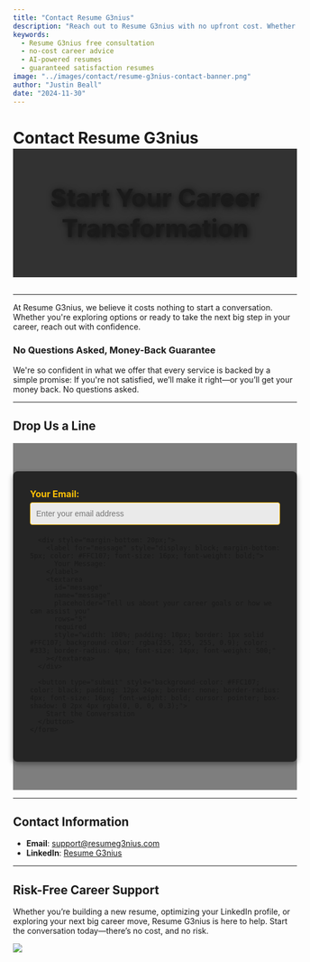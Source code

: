```yaml
---
title: "Contact Resume G3nius"
description: "Reach out to Resume G3nius with no upfront cost. Whether you're exploring options or seeking a career transformation, it costs nothing to start a conversation. Backed by a money-back guarantee."
keywords:
  - Resume G3nius free consultation
  - no-cost career advice
  - AI-powered resumes
  - guaranteed satisfaction resumes
image: "../images/contact/resume-g3nius-contact-banner.png"
author: "Justin Beall"
date: "2024-11-30"
---
```


# Contact Resume G3nius

<div style="text-align: center; background-image: url('../images/contact/resume-g3nius-contact-banner.png'); background-size: cover; background-position: center; padding: 60px 0; position: relative; top: -16px;">
  <div style="position: absolute; inset: 0; background: rgba(0, 0, 0, 0.8);"></div>
  <h2 style="font-size: 2.75rem; font-weight: 700; margin: 0; position: relative; text-shadow: 2px 2px 12px rgba(0, 0, 0, 0.8);">
    Start Your Career Transformation
  </h2>
</div>

---

At <span class="italic">Resume G3nius</span>, we believe it costs nothing to start a conversation. Whether you're exploring options or ready to take the next big step in your career, reach out with confidence.

### **No Questions Asked, Money-Back Guarantee**

We're so confident in what we offer that every service is backed by a simple promise: If you're not satisfied, we’ll make it right—or you’ll get your money back. No questions asked.

---

## **Drop Us a Line**

<div style="background-image: url('../images/contact/form-background.png'); background-size: cover; background-position: center; padding: 50px 0; position: relative;">
  <!-- Overlay for subtle contrast -->
  <div style="position: absolute; inset: 0; background-color: rgba(0, 0, 0, 0.5);"></div>

  <div style="background-color: rgba(0, 0, 0, 0.7); padding: 30px; max-width: 600px; margin: auto; border-radius: 8px; position: relative; box-shadow: 0 4px 10px rgba(0, 0, 0, 0.4);">
    <form
      action="https://formspree.io/f/mjkvpzjz"
      method="POST"
      style="max-width: 500px; margin-bottom: 20px;"
    >
      <div style="margin-bottom: 20px;">
        <label for="email" style="display: block; margin-bottom: 5px; color: #FFC107; font-size: 16px; font-weight: bold;">
          Your Email:
        </label>
        <input
          type="email"
          id="email"
          name="email"
          placeholder="Enter your email address"
          required
          style="width: 100%; height: 40px; padding: 10px; border: 1px solid #FFC107; background-color: rgba(255, 255, 255, 0.9); color: #333; border-radius: 4px; font-size: 14px; font-weight: 500;"
        />
      </div>

      <div style="margin-bottom: 20px;">
        <label for="message" style="display: block; margin-bottom: 5px; color: #FFC107; font-size: 16px; font-weight: bold;">
          Your Message:
        </label>
        <textarea
          id="message"
          name="message"
          placeholder="Tell us about your career goals or how we can assist you"
          rows="5"
          required
          style="width: 100%; padding: 10px; border: 1px solid #FFC107; background-color: rgba(255, 255, 255, 0.9); color: #333; border-radius: 4px; font-size: 14px; font-weight: 500;"
        ></textarea>
      </div>

      <button type="submit" style="background-color: #FFC107; color: black; padding: 12px 24px; border: none; border-radius: 4px; font-size: 16px; font-weight: bold; cursor: pointer; box-shadow: 0 2px 4px rgba(0, 0, 0, 0.3);">
        Start the Conversation
      </button>
    </form>

  </div>
</div>

---

## **Contact Information**

- **Email**: [support@resumeg3nius.com](mailto:dev3loper.ai@gmail.com)
- **LinkedIn**: [<span class="italic">Resume G3nius</span>](https://www.linkedin.com/company/dev3loper-ai/)

---

## **Risk-Free Career Support**

Whether you’re building a new resume, optimizing your LinkedIn profile, or exploring your next big career move, <span class="italic">Resume G3nius</span> is here to help. Start the conversation today—there’s no cost, and no risk.

<img src="../images/contact/resume-g3nius-risk-free-support.png" class="banner-image">
